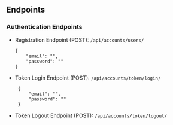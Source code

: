 ## Endpoints
### Authentication Endpoints


 -   Registration Endpoint (POST): `/api/accounts/users/`

        ```
        {
            "email": "",
            "password": ""
        }
        ```
-  Token Login Endpoint (POST): `/api/accounts/token/login/`

        {
            "email": "",
            "password": ""
        }
- Token Logout Endpoint (POST): `/api/accounts/token/logout/`

